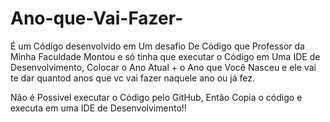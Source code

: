 # Ano-que-Vai-Fazer-

 É um Código desenvolvido em Um desafio De Código que Professor da Minha Faculdade Montou e só tinha que executar o Código em Uma IDE de Desenvolvimento, Colocar o Ano Atual + o Ano que Você Nasceu e ele vai te dar quantod anos que vc vai fazer naquele ano ou já fez. 

Não é Possivel executar o Código pelo GitHub, Então Copia o código e executa em uma IDE de Desenvolvimento!!
